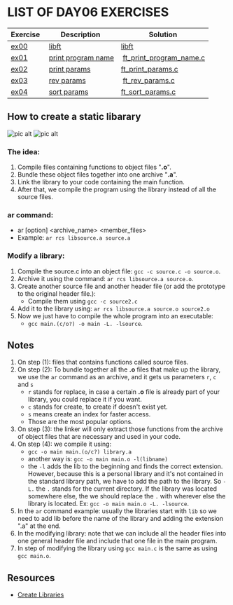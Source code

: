 # LIST OF DAY06 EXERCISES

|Exercise  |Description |Solution                     
|----------|------------|---------
|[ex00](https://github.com/achrafelkhnissi/Computer-Science/tree/master/1337/DAYS/DAY06/ex00/libft) | [libft](https://github.com/achrafelkhnissi/Computer-Science/tree/master/1337/DAYS/DAY06/ex00/README.md) | [libft](https://github.com/achrafelkhnissi/Computer-Science/tree/master/1337/DAYS/DAY06/ex00/libft)
|[ex01](https://github.com/achrafelkhnissi/Computer-Science/tree/master/1337/DAYS/DAY06/ex01) | [print program name](https://github.com/achrafelkhnissi/Computer-Science/tree/master/1337/DAYS/DAY06/ex01/README.md) | [ft_print_program_name.c](https://github.com/achrafelkhnissi/Computer-Science/tree/master/1337/DAYS/DAY06/ex01/ft_print_program_name.c)
|[ex02](https://github.com/achrafelkhnissi/Computer-Science/tree/master/1337/DAYS/DAY06/ex02) | [print params](https://github.com/achrafelkhnissi/Computer-Science/tree/master/1337/DAYS/DAY06/ex02/README.md) | [ft_print_params.c](https://github.com/achrafelkhnissi/Computer-Science/tree/master/1337/DAYS/DAY06/ex02/ft_print_params.c)
|[ex03](https://github.com/achrafelkhnissi/Computer-Science/tree/master/1337/DAYS/DAY06/ex03) | [rev params](https://github.com/achrafelkhnissi/Computer-Science/tree/master/1337/DAYS/DAY06/ex03/README.md) | [ft_rev_params.c](https://github.com/achrafelkhnissi/Computer-Science/tree/master/1337/DAYS/DAY06/ex03/ft_rev_params.c)
|[ex04](https://github.com/achrafelkhnissi/Computer-Science/tree/master/1337/DAYS/DAY06/ex04) | [sort params](https://github.com/achrafelkhnissi/Computer-Science/tree/master/1337/DAYS/DAY06/ex04/README.md) | [ft_sort_params.c](https://github.com/achrafelkhnissi/Computer-Science/tree/master/1337/DAYS/DAY06/ex04/ft_sort_params.c)

## How to create a static libarary
![pic alt](https://github.com/achrafelkhnissi/Computer-Science/blob/master/1337/imgs/static_vs_dynamic1.png)
![pic alt](https://github.com/achrafelkhnissi/Computer-Science/blob/master/1337/imgs/static_vs_dynamic2.png)

### The idea:
1. Compile files containing functions to object files "__.o__".
2. Bundle these object files together into one archive "__.a__".
3. Link the library to your code containing the main function.
4. After that, we compile the program using the library instead of all the source files.

### __ar__ command:
- ar [option] \<archive_name> \<member_files>
- Example: `ar rcs libsource.a source.a`

### Modify a library:
1. Compile the source.c into an object file: `gcc -c source.c -o source.o`.
2. Archive it using the command: `ar rcs libsource.a source.o`.
3. Create another source file and another header file (or add the prototype to the original header file.):
	- Compile them using `gcc -c source2.c`
4. Add it to the library using: `ar rcs libsource.a source.o source2.o`
5. Now we just have to compile the whole program into an executable:
	- `gcc main.(c/o?) -o main -L. -lsource`.

## Notes
1. On step (1): files that contains functions called source files.
2. On step (2): To bundle together all the __.o__ files that make up the library, we use the `ar` command as an archive, and it gets us parameters `r`, `c` and `s`
	- `r` stands for replace, in case a certain __.o__ file is already part of your library, you could replace it if you want.
	- `c` stands for create, to create if doesn't exist yet.
	- `s` means create an index for faster access.
	- Those are the most popular options.
3. On step (3): the linker will only extract those functions from the archive of object files that are necessary and used in your code.
4. On step (4): we compile it using: 
	- `gcc -o main main.(o/c?) library.a`
	- another way is: `gcc -o main main.o -l(libname)`
	- the `-l` adds the lib to the beginning and finds the correct extension. However, because this is a personal library and it's not contained in the standard library path, we have to add the path to the library. So `-L.` the `.` stands for the current directory. If the library was located somewhere else, the we should replace the `.` with wherever else the library is located. Ex: `gcc -o main main.o -L. -lsource`.
5. In the `ar` command example: usually the libraries start with `lib` so we need to add lib before the name of the library and adding the extension ".a" at the end.
6. In the modifying library: note that we can include all the header files into one general header file and include that one file in the main program.
7. In step of modifying the library using `gcc main.c` is the same as using `gcc main.o`.

## Resources
- [Create Libraries](https://randu.org/tutorials/c/libraries.php)

